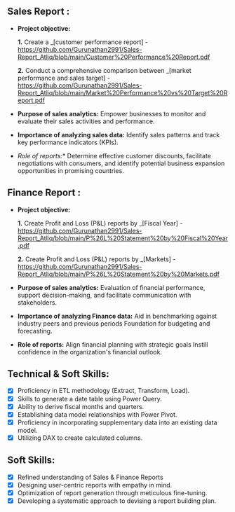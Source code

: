 ## Sales Report :


- **Project objective:** 

    **1.** Create a _[customer performance report] - https://github.com/Gurunathan2991/Sales-Report_Atliq/blob/main/Customer%20Performance%20Report.pdf

    **2.** Conduct a comprehensive comparison between _[market performance and sales target] - https://github.com/Gurunathan2991/Sales-Report_Atliq/blob/main/Market%20Performance%20vs%20Target%20Report.pdf
  
- **Purpose of sales analytics:** Empower businesses to monitor and evaluate their sales activities and performance.

- **Importance of analyzing sales data:** Identify sales patterns and track key performance indicators (KPIs).

- *Role of reports:** Determine effective customer discounts, facilitate negotiations with consumers, and identify potential business expansion opportunities in promising countries.


## Finance Report :

- **Project objective:** 

    **1.** Create Profit and Loss (P&L) reports by _[Fiscal Year] - https://github.com/Gurunathan2991/Sales-Report_Atliq/blob/main/P%26L%20Statement%20by%20Fiscal%20Year.pdf

   **2.** Create Profit and Loss (P&L) reports by _[Markets] - https://github.com/Gurunathan2991/Sales-Report_Atliq/blob/main/P%26L%20Statement%20by%20Markets.pdf

- **Purpose of sales analytics:** Evaluation of financial performance, support decision-making, and facilitate communication with stakeholders.

- **Importance of analyzing Finance data:** Aid in benchmarking against industry peers and previous periods Foundation for budgeting and forecasting.

- **Role of reports:** Align financial planning with strategic goals Instill confidence in the organization's financial outlook.


## Technical & Soft Skills:
- [x]	Proficiency in ETL methodology (Extract, Transform, Load).
- [x]	Skills to generate a date table using Power Query.
- [x]	Ability to derive fiscal months and quarters.
- [x]	Establishing data model relationships with Power Pivot.
- [x]	Proficiency in incorporating supplementary data into an existing data model.
- [x]	Utilizing DAX to create calculated columns.

## Soft Skills:
- [x]	Refined understanding of Sales & Finance Reports
- [x]	Designing user-centric reports with empathy in mind.
- [x]	Optimization of report generation through meticulous fine-tuning.
- [x]	Developing a systematic approach to devising a report building plan.
